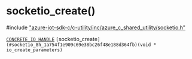 # socketio_create()

\#include ["azure-iot-sdk-c/c-utility/inc/azure_c_shared_utility/socketio.h"](../iot-c-ref-socketio-h.md)  

[`CONCRETE_IO_HANDLE`](#xio_8h_1aa71532538adc618acbebd20396c0f83f) `[`socketio_create`](#socketio_8h_1a754f1e909c69e38bc26f48e188d364fb)(void * io_create_parameters)`

